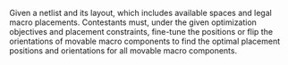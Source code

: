 Given a netlist and its layout, which includes available spaces and legal macro placements. Contestants must, under the given optimization objectives and placement constraints, fine-tune the positions or flip the orientations of movable macro components to find the optimal placement positions and orientations for all movable macro components.
